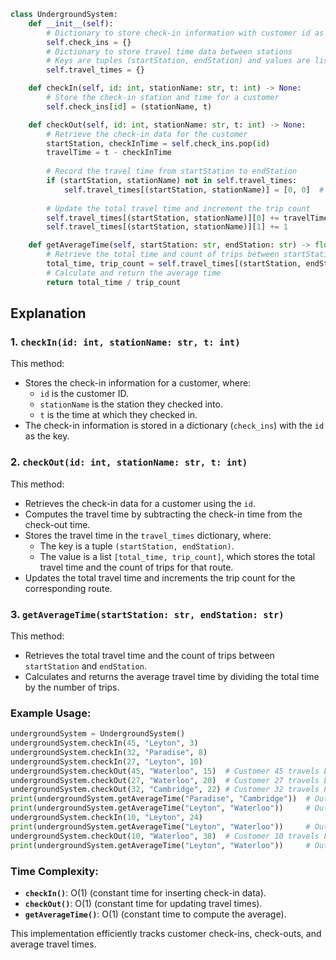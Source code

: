 ```python
class UndergroundSystem:
    def __init__(self):
        # Dictionary to store check-in information with customer id as key
        self.check_ins = {}
        # Dictionary to store travel time data between stations
        # Keys are tuples (startStation, endStation) and values are lists [total_time, trip_count]
        self.travel_times = {}

    def checkIn(self, id: int, stationName: str, t: int) -> None:
        # Store the check-in station and time for a customer
        self.check_ins[id] = (stationName, t)

    def checkOut(self, id: int, stationName: str, t: int) -> None:
        # Retrieve the check-in data for the customer
        startStation, checkInTime = self.check_ins.pop(id)
        travelTime = t - checkInTime
        
        # Record the travel time from startStation to endStation
        if (startStation, stationName) not in self.travel_times:
            self.travel_times[(startStation, stationName)] = [0, 0]  # [total_time, trip_count]
        
        # Update the total travel time and increment the trip count
        self.travel_times[(startStation, stationName)][0] += travelTime
        self.travel_times[(startStation, stationName)][1] += 1

    def getAverageTime(self, startStation: str, endStation: str) -> float:
        # Retrieve the total time and count of trips between startStation and endStation
        total_time, trip_count = self.travel_times[(startStation, endStation)]
        # Calculate and return the average time
        return total_time / trip_count
```

## Explanation

### 1. `checkIn(id: int, stationName: str, t: int)`
This method:
- Stores the check-in information for a customer, where:
  - `id` is the customer ID.
  - `stationName` is the station they checked into.
  - `t` is the time at which they checked in.
- The check-in information is stored in a dictionary (`check_ins`) with the `id` as the key.

### 2. `checkOut(id: int, stationName: str, t: int)`
This method:
- Retrieves the check-in data for a customer using the `id`.
- Computes the travel time by subtracting the check-in time from the check-out time.
- Stores the travel time in the `travel_times` dictionary, where:
  - The key is a tuple `(startStation, endStation)`.
  - The value is a list `[total_time, trip_count]`, which stores the total travel time and the count of trips for that route.
- Updates the total travel time and increments the trip count for the corresponding route.

### 3. `getAverageTime(startStation: str, endStation: str)`
This method:
- Retrieves the total travel time and the count of trips between `startStation` and `endStation`.
- Calculates and returns the average travel time by dividing the total time by the number of trips.

### Example Usage:

```python
undergroundSystem = UndergroundSystem()
undergroundSystem.checkIn(45, "Leyton", 3)
undergroundSystem.checkIn(32, "Paradise", 8)
undergroundSystem.checkIn(27, "Leyton", 10)
undergroundSystem.checkOut(45, "Waterloo", 15)  # Customer 45 travels Leyton -> Waterloo
undergroundSystem.checkOut(27, "Waterloo", 20)  # Customer 27 travels Leyton -> Waterloo
undergroundSystem.checkOut(32, "Cambridge", 22) # Customer 32 travels Paradise -> Cambridge
print(undergroundSystem.getAverageTime("Paradise", "Cambridge"))  # Output: 14.0
print(undergroundSystem.getAverageTime("Leyton", "Waterloo"))     # Output: 11.0
undergroundSystem.checkIn(10, "Leyton", 24)
print(undergroundSystem.getAverageTime("Leyton", "Waterloo"))     # Output: 11.0
undergroundSystem.checkOut(10, "Waterloo", 38)  # Customer 10 travels Leyton -> Waterloo
print(undergroundSystem.getAverageTime("Leyton", "Waterloo"))     # Output: 12.0
```

### Time Complexity:

- **`checkIn()`**: O(1) (constant time for inserting check-in data).
- **`checkOut()`**: O(1) (constant time for updating travel times).
- **`getAverageTime()`**: O(1) (constant time to compute the average).

This implementation efficiently tracks customer check-ins, check-outs, and average travel times.